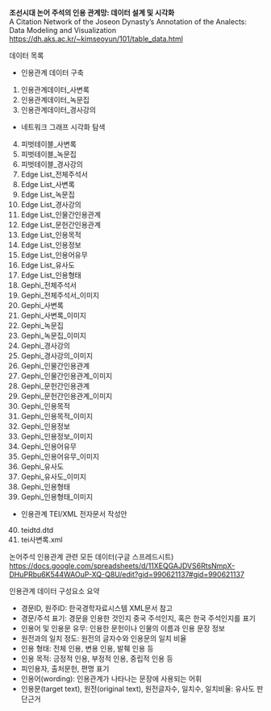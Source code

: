 <b>조선시대 논어 주석의 인용 관계망: 데이터 설계 및 시각화</b><br/>
A Citation Network of the Joseon Dynasty’s Annotation of the Analects: Data Modeling and Visualization
https://dh.aks.ac.kr/~kimseoyun/101/table_data.html<br/>

데이터 목록<br/>

- 인용관계 데이터 구축 
1. 인용관계데이터_사변록
2. 인용관계데이터_녹문집
3. 인용관계데이터_경사강의

- 네트워크 그래프 시각화 탐색
4. 피벗테이블_사변록
5. 피벗테이블_녹문집
6. 피벗테이블_경사강의
7. Edge List_전체주석서
8. Edge List_사변록
9. Edge List_녹문집
10. Edge List_경사강의
11. Edge List_인물간인용관계
12. Edge List_문헌간인용관계
13. Edge List_인용목적
14. Edge List_인용정보
15. Edge List_인용어유무
16. Edge List_유사도
17. Edge List_인용형태
18. Gephi_전체주석서
19. Gephi_전체주석서_이미지  
20. Gephi_사변록
21. Gephi_사변록_이미지
22. Gephi_녹문집
23. Gephi_녹문집_이미지
24. Gephi_경사강의
25. Gephi_경사강의_이미지 
26. Gephi_인물간인용관계
27. Gephi_인물간인용관계_이미지
28. Gephi_문헌간인용관계
29. Gephi_문헌간인용관계_이미지
30. Gephi_인용목적
31. Gephi_인용목적_이미지
32. Gephi_인용정보
33. Gephi_인용정보_이미지
34. Gephi_인용어유무
35. Gephi_인용어유무_이미지
36. Gephi_유사도
37. Gephi_유사도_이미지
38. Gephi_인용형태
39. Gephi_인용형태_이미지

- 인용관계 TEI/XML 전자문서 작성안
40. teidtd.dtd
41. tei사변록.xml

논어주석 인용관계 관련 모든 데이터(구글 스프레드시트)<br/>
https://docs.google.com/spreadsheets/d/11XEQGAJDVS6RtsNmpX-DHuPRbu6K544WAOuP-XQ-Q8U/edit?gid=990621137#gid=990621137

인용관계 데이터 구성요소 요약<br/>
- 경문ID, 원주ID: 한국경학자료시스템 XML문서 참고
- 경문/주석 표기: 경문을 인용한 것인지 중국 주석인지, 혹은 한국 주석인지를 표기
- 인용어 및 인용문 유무: 인용한 문헌이나 인물의 이름과 인용 문장 정보
- 원전과의 일치 정도: 원전의 글자수와 인용문의 일치 비율
- 인용 형태: 전체 인용, 변용 인용, 발췌 인용 등
- 인용 목적: 긍정적 인용, 부정적 인용, 중립적 인용 등
- 피인용자, 출처문헌, 편명 표기
- 인용어(wording): 인용관계가 나타나는 문장에 사용되는 어휘
- 인용문(target text), 원전(original text), 원전글자수, 일치수, 일치비율: 유사도 판단근거
  


